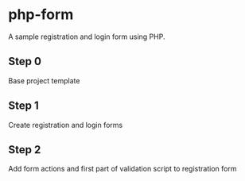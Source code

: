 # php-form
A sample registration and login form using PHP.

## Step 0
Base project template

## Step 1
Create registration and login forms

## Step 2
Add form actions and first part of validation script to registration form
